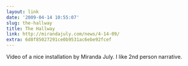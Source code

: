 ```yaml
---
layout: link
date: '2009-04-14 10:55:07'
slug: the-hallway
title: The Hallway
link: http://mirandajuly.com/news/4-14-09/
extra: 6d8f85027291ce0b9531ac6ebe92fcef
---
```


Video of a nice installation by Miranda July. I like 2nd person narrative.